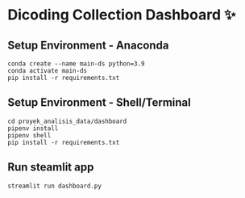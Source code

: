 # Dicoding Collection Dashboard ✨

## Setup Environment - Anaconda
```
conda create --name main-ds python=3.9
conda activate main-ds
pip install -r requirements.txt
```

## Setup Environment - Shell/Terminal
```
cd proyek_analisis_data/dashboard
pipenv install
pipenv shell
pip install -r requirements.txt
```

## Run steamlit app
```
streamlit run dashboard.py
```
